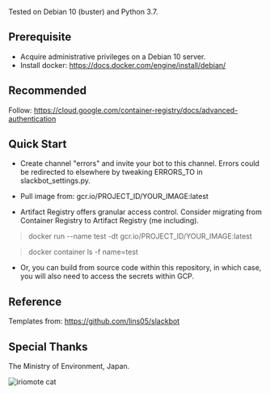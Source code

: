 Tested on Debian 10 (buster) and Python 3.7.

## Prerequisite

* Acquire administrative privileges on a Debian 10 server.
* Install docker: https://docs.docker.com/engine/install/debian/

## Recommended

Follow: https://cloud.google.com/container-registry/docs/advanced-authentication

## Quick Start

* Create channel "errors" and invite your bot to this channel.  Errors could be redirected to elsewhere by tweaking ERRORS_TO in slackbot_settings.py.

* Pull image from: gcr.io/PROJECT_ID/YOUR_IMAGE:latest

* Artifact Registry offers granular access control.  Consider migrating from Container Registry to Artifact Registry (me including).

> docker run --name test -dt gcr.io/PROJECT_ID/YOUR_IMAGE:latest

> docker container ls -f name=test

* Or, you can build from source code within this repository, in which case, you will also need to access the secrets within GCP.

## Reference

Templates from: https://github.com/lins05/slackbot

## Special Thanks

The Ministry of Environment, Japan.

![iriomote cat](https://www.env.go.jp/park/iriomote/guide/img/M19.jpg)

